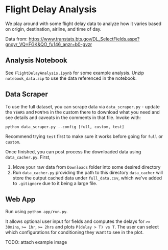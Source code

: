 # Flight Delay Analysis
We play around with some flight delay data to analyze how it varies based on origin, destination, airline, and time of day.

Data from: https://www.transtats.bts.gov/DL_SelectFields.aspx?gnoyr_VQ=FGK&QO_fu146_anzr=b0-gvzr

## Analysis Notebook
See `FlightDelayAnalysis.ipynb` for some example analysis. Unzip `notebook_data.zip` to use the data referenced in the notebook.

## Data Scraper
To use the full dataset, you can scrape data via `data_scraper.py` - update the `YEARS` and `MONTHS` in the custom there to download what you need
and see details and caveats in the comments in that file.
Invoke with:
```
python data_scraper.py --config [full, custom, test]
```
Recommend trying `test` first to make sure it works before going for `full` or `custom`.

Once finished, you can post process the downloaded data using `data_cacher.py`. First,
1. Move your raw data from `Downloads` folder into some desired directory
2. Run `data_cacher.py` providing the path to this directory
`data_cacher` will store the output cached data under `full_data.csv`, which we've added to `.gitignore` due to it being a large file.

## Web App
Run using `python app/run.py`. 

It allows optional user input for fields and computes the delays for `>= 30mins`, `>= 1hr`, `>= 2hrs` and plots `P(delay > T) vs T`.
The user can select which configurations for conditioning they want to see in the plot.

TODO: attach example image

